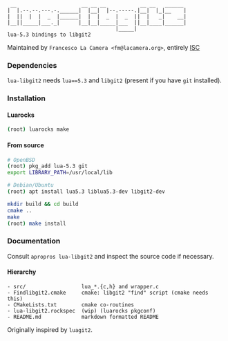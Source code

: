 ```
 __                     __ __ __           __ __   ______ 
|  |.--.--.---.-.______|  |__|  |--.-----.|__|  |_|__    |
|  ||  |  |  _  |______|  |  |  _  |  _  ||  |   _|    __|
|__||_____|___._|      |__|__|_____|___  ||__|____|______|
                                   |_____|                                   
lua-5.3 bindings to libgit2
```  
Maintained by `Francesco La Camera <fm@lacamera.org>`, entirely [ISC](LICENSE)
### Dependencies
`lua-libgit2` needs `lua==5.3` and `libgit2` (present if you have `git` installed).
### Installation
#### Luarocks
```sh
(root) luarocks make
```
#### From source
```sh
# OpenBSD
(root) pkg_add lua-5.3 git
export LIBRARY_PATH=/usr/local/lib
```
```sh
# Debian/Ubuntu
(root) apt install lua5.3 liblua5.3-dev libgit2-dev
```
```sh
mkdir build && cd build
cmake ..
make 
(root) make install
```
### Documentation
Consult `apropros lua-libgit2` and inspect the source code if necessary.  
#### Hierarchy
```
- src/                  lua_*.{c,h} and wrapper.c
- Findlibgit2.cmake     cmake: libgit2 "find" script (cmake needs this)
- CMakeLists.txt        cmake co-routines
- lua-libgit2.rockspec  (wip) (luarocks pkgconf)
- README.md             markdown formatted README
```
Originally inspired by `luagit2`.
